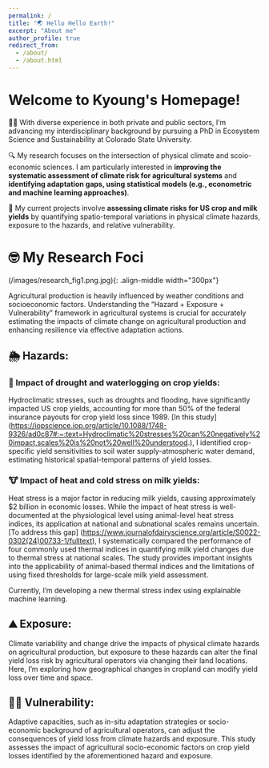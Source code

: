 ```yaml
---
permalink: /
title: "🌏 Hello Hello Earth!"
excerpt: "About me"
author_profile: true
redirect_from: 
  - /about/
  - /about.html
---
```


# Welcome to Kyoung's Homepage!

👩‍💻 With diverse experience in both private and public sectors, I’m advancing my interdisciplinary background by pursuing a PhD in Ecosystem Science and Sustainability at Colorado State University.

🔍 My research focuses on the intersection of physical climate and scoio-economic sciences. I am particularly interested in **improving the systematic assessment of climate risk for agricultural systems** and **identifying adaptation gaps, using statistical models (e.g., econometric and machine learning approaches)**.

📖 My current projects involve **assessing climate risks for US crop and milk yields** by quantifying spatio-temporal variations in physical climate hazards, exposure to the hazards, and relative vulnerability. 

# 🤓 My Research Foci 
(/images/research_fig1.png.jpg){: .align-middle width="300px"}

Agricultural production is heavily influenced by weather conditions and socioeconomic factors. Understanding  the “Hazard + Exposure + Vulnerability” framework in agricultural systems is crucial for accurately estimating the impacts of climate change on agricultural production and enhancing resilience via effective adaptation actions.

## 🌦️ Hazards:
### 🌾 Impact of drought and waterlogging on crop yields:
Hydroclimatic stresses, such as droughts and flooding, have significantly impacted US crop yields, accounting for more than 50% of the federal insurance payouts for crop yield loss since 1989. [In this study] (https://iopscience.iop.org/article/10.1088/1748-9326/ad0c87#:~:text=Hydroclimatic%20stresses%20can%20negatively%20impact,scales%20is%20not%20well%20understood.), I identified crop-specific yield sensitivities to soil water supply-atmospheric water demand, estimating historical spatial-temporal patterns of yield losses.

### 🐮 Impact of heat and cold stress on milk yields:
Heat stress is a major factor in reducing milk yields, causing approximately $2 billion in economic losses. While the impact of heat stress is well-documented at the physiological level using animal-level heat stress indices, its application at national and subnational scales remains uncertain. [To address this gap] (https://www.journalofdairyscience.org/article/S0022-0302(24)00733-1/fulltext), I systematically compared the performance of four commonly used thermal indices in quantifying milk yield changes due to thermal stress at national scales. The study provides important insights into the applicability of animal-based thermal indices and the limitations of using fixed thresholds for large-scale milk yield assessment.

Currently, I’m developing a new thermal stress index using explainable machine learning.

## ⛰️ Exposure:
Climate variability and change drive the impacts of physical climate hazards on agricultural production, but exposure to these hazards can alter the final yield loss risk by agricultural operators via changing their land locations. Here, I’m exploring how geographical changes in cropland can modify yield loss over time and space.

## 👩‍🌾 Vulnerability:
Adaptive capacities, such as in-situ adaptation strategies or socio-economic background of agricultural operators, can adjust the consequences of yield loss from climate hazards and exposure. This study assesses the impact of agricultural socio-economic factors on crop yield losses identified by the aforementioned hazard and exposure.
